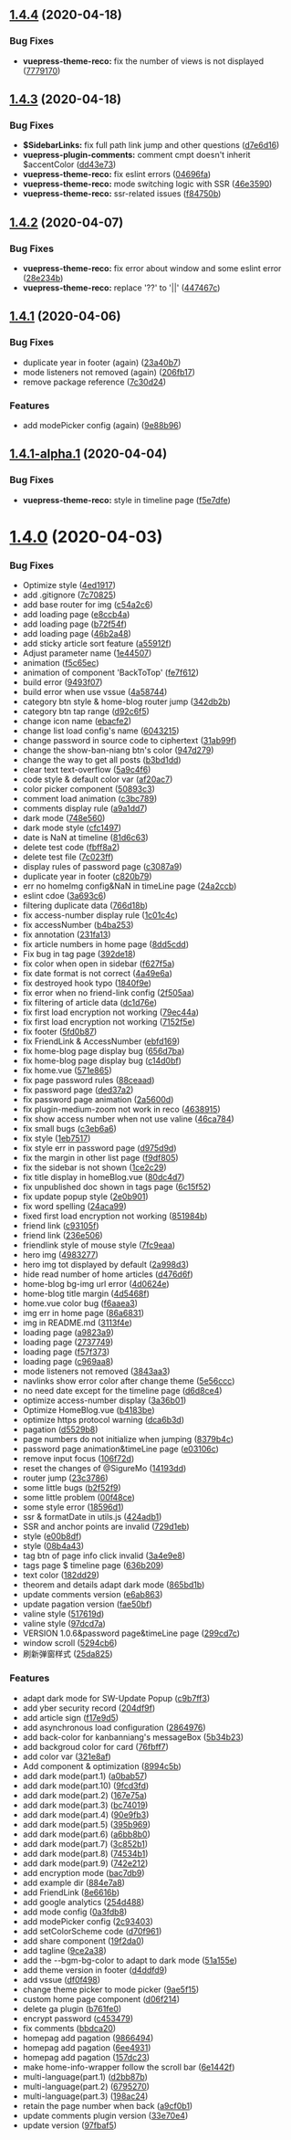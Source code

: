 ## [1.4.4](https://github.com/recoluan/vuepress-theme-reco/compare/v1.4.3...v1.4.4) (2020-04-18)


### Bug Fixes

* **vuepress-theme-reco:** fix the number of views is not displayed ([7779170](https://github.com/recoluan/vuepress-theme-reco/commit/7779170c687fd663e1dc92fb5f69bf9ee55f40c9))



## [1.4.3](https://github.com/recoluan/vuepress-theme-reco/compare/v1.4.2...v1.4.3) (2020-04-18)


### Bug Fixes

* **$SidebarLinks:** fix full path link jump and other questions ([d7e6d16](https://github.com/recoluan/vuepress-theme-reco/commit/d7e6d168b0983ba8c258d64202edd5cdd2db1a8e))
* **vuepress-plugin-comments:** comment cmpt doesn't inherit $accentColor ([dd43e73](https://github.com/recoluan/vuepress-theme-reco/commit/dd43e736aa3f6268e7340c4cc30a885230f25d2d))
* **vuepress-theme-reco:** fix eslint errors ([04696fa](https://github.com/recoluan/vuepress-theme-reco/commit/04696fa663a7270218114255be3343ebd75eea54))
* **vuepress-theme-reco:** mode switching logic with SSR ([46e3590](https://github.com/recoluan/vuepress-theme-reco/commit/46e3590d94e052daeff8933d31a65dd60ad0b654))
* **vuepress-theme-reco:** ssr-related issues ([f84750b](https://github.com/recoluan/vuepress-theme-reco/commit/f84750b17a6d1b94bf29713eb54657d1175cea99))



## [1.4.2](https://github.com/recoluan/vuepress-theme-reco/compare/v1.4.1...v1.4.2) (2020-04-07)


### Bug Fixes

* **vuepress-theme-reco:** fix error about window and some eslint error ([28e234b](https://github.com/recoluan/vuepress-theme-reco/commit/28e234bebac4707d81821dce4dc84253589724a7))
* **vuepress-theme-reco:** replace '??' to '||' ([447467c](https://github.com/recoluan/vuepress-theme-reco/commit/447467ce911911893a6b0f25fe68eb7666e77310))



## [1.4.1](https://github.com/recoluan/vuepress-theme-reco/compare/v1.4.1-alpha.1...v1.4.1) (2020-04-06)


### Bug Fixes

* duplicate year in footer (again) ([23a40b7](https://github.com/recoluan/vuepress-theme-reco/commit/23a40b76a8d382b8a3c9716322ca66acca5347f1))
* mode listeners not removed (again) ([206fb17](https://github.com/recoluan/vuepress-theme-reco/commit/206fb1700856d0a2b0c0d354ad1ed1995fc83bef))
* remove package reference ([7c30d24](https://github.com/recoluan/vuepress-theme-reco/commit/7c30d2452a92d4b584e11976d81181ce1192577c))


### Features

* add modePicker config (again) ([9e88b96](https://github.com/recoluan/vuepress-theme-reco/commit/9e88b96a3c61af5576ec65dfd033c5162d98a7ff))



## [1.4.1-alpha.1](https://github.com/recoluan/vuepress-theme-reco/compare/v1.4.0...v1.4.1-alpha.1) (2020-04-04)


### Bug Fixes

* **vuepress-theme-reco:** style in timeline page ([f5e7dfe](https://github.com/recoluan/vuepress-theme-reco/commit/f5e7dfe484d11a7441866524445ab38cfcd2cd8c))



# [1.4.0](https://github.com/recoluan/vuepress-theme-reco/compare/v1.4.0-alpha.4...v1.4.0) (2020-04-03)


### Bug Fixes

*  Optimize style ([4ed1917](https://github.com/recoluan/vuepress-theme-reco/commit/4ed1917c32c1a3b5f5d2dbcd2ec7d13d1fbd174d))
* add .gitignore ([7c70825](https://github.com/recoluan/vuepress-theme-reco/commit/7c70825d6f16dbecdcfef43798dd56b76f387ea0))
* add base router for img ([c54a2c6](https://github.com/recoluan/vuepress-theme-reco/commit/c54a2c6d0204ced8762c9161f72396dd0ae915ae))
* add loading page ([e8ccb4a](https://github.com/recoluan/vuepress-theme-reco/commit/e8ccb4a207f0868ec861a34a14ca79cd11c8a776))
* add loading page ([b72f54f](https://github.com/recoluan/vuepress-theme-reco/commit/b72f54f9b59925fa143490f328d0c2ca0b2ab1a0))
* add loading page ([46b2a48](https://github.com/recoluan/vuepress-theme-reco/commit/46b2a48ed390059d1abe801dc8f8364189fce33f))
* add sticky article sort feature ([a55912f](https://github.com/recoluan/vuepress-theme-reco/commit/a55912fa332169a25cade2af8b4bf40686bb7921))
* Adjust parameter name ([1e44507](https://github.com/recoluan/vuepress-theme-reco/commit/1e44507fafcc21f06d4186bc3a1e91684747ed0b))
* animation ([f5c65ec](https://github.com/recoluan/vuepress-theme-reco/commit/f5c65ecc64d77dbfe84265884bd871a481fed487))
* animation of component 'BackToTop' ([fe7f612](https://github.com/recoluan/vuepress-theme-reco/commit/fe7f61210bbee98efab78cf4a7a229827fa7d510))
* build error ([9493f07](https://github.com/recoluan/vuepress-theme-reco/commit/9493f0772268293e331e10582236cf4efcd0216b))
* build error when use vssue ([4a58744](https://github.com/recoluan/vuepress-theme-reco/commit/4a587445d546f603daad245cd90d882f9839611a))
* category btn style & home-blog router jump ([342db2b](https://github.com/recoluan/vuepress-theme-reco/commit/342db2bc0ed24fed4a1b779fcd948aa19d79fafb))
* category btn tap range ([d92c6f5](https://github.com/recoluan/vuepress-theme-reco/commit/d92c6f5d03ca725ab62b74afa786cc4f4b420a9b))
* change icon name ([ebacfe2](https://github.com/recoluan/vuepress-theme-reco/commit/ebacfe25f893eac774123e47c5d4314381d616b0))
* change list load config's name ([6043215](https://github.com/recoluan/vuepress-theme-reco/commit/6043215bc152386263ee053fa377b0aa2eb95a59))
* change password in source code to ciphertext ([31ab99f](https://github.com/recoluan/vuepress-theme-reco/commit/31ab99fe62aa45089509bf3b7e855ecabafb1526))
* change the show-ban-niang btn's color ([947d279](https://github.com/recoluan/vuepress-theme-reco/commit/947d2794a027db0798ad0e4c3caa01a00741c419))
* change the way to get all posts ([b3bd1dd](https://github.com/recoluan/vuepress-theme-reco/commit/b3bd1dd2704084100a3c4ed38540a6a61e5112ea))
* clear text text-overflow ([5a9c4f6](https://github.com/recoluan/vuepress-theme-reco/commit/5a9c4f6e8e60ce478b17009d0728ebd687d683dc))
* code style & default color var ([af20ac7](https://github.com/recoluan/vuepress-theme-reco/commit/af20ac7ca72e1a6e2ff4ba63acedcb5dedd0972e))
* color picker component ([50893c3](https://github.com/recoluan/vuepress-theme-reco/commit/50893c3bf497f02a5fd9753a17f8606dcb8b53e9))
* comment load animation ([c3bc789](https://github.com/recoluan/vuepress-theme-reco/commit/c3bc7892dc7697e31bb7d6bb9af9d835671ea549))
* comments display rule ([a9a1dd7](https://github.com/recoluan/vuepress-theme-reco/commit/a9a1dd744741e531dff4bec88cdf952b83e10f38))
* dark mode ([748e560](https://github.com/recoluan/vuepress-theme-reco/commit/748e560cd0de2cc8066b45e508756d81c4bb2336))
* dark mode style ([cfc1497](https://github.com/recoluan/vuepress-theme-reco/commit/cfc1497c12c96922c913737518decf728920419f))
* date is NaN at timeline ([81d6c63](https://github.com/recoluan/vuepress-theme-reco/commit/81d6c63321361fcab63428d8c4b203b7425320a0))
* delete test code ([fbff8a2](https://github.com/recoluan/vuepress-theme-reco/commit/fbff8a2ed4dd4b24a44bdbaf5cfb99a63222e286))
* delete test file ([7c023ff](https://github.com/recoluan/vuepress-theme-reco/commit/7c023ff4982900da62090ec2ef07cf5e2c31d785))
* display rules of password page ([c3087a9](https://github.com/recoluan/vuepress-theme-reco/commit/c3087a94a24756e0bb4ab35ee08ca98a262126a6))
* duplicate year in footer ([c820b79](https://github.com/recoluan/vuepress-theme-reco/commit/c820b790951aba61bd0302d527d828b836eb290a))
* err no homeImg config&NaN in timeLine page ([24a2ccb](https://github.com/recoluan/vuepress-theme-reco/commit/24a2ccbb5b570f76594b222aff4d4ac5e9209c19))
* eslint cdoe ([3a693c6](https://github.com/recoluan/vuepress-theme-reco/commit/3a693c61e31576c120690ae40f8dd0606f3a5abd))
* filtering duplicate data ([766d18b](https://github.com/recoluan/vuepress-theme-reco/commit/766d18b8cafe4311a8a4cb1b38d8fb089d3da372))
* fix access-number display rule ([1c01c4c](https://github.com/recoluan/vuepress-theme-reco/commit/1c01c4c2906debaa468e6eb24d6fd5ad4e291a21))
* fix accessNumber ([b4ba253](https://github.com/recoluan/vuepress-theme-reco/commit/b4ba2539de8eb9ed09781702e5625b7e882b107a))
* fix annotation ([231fa13](https://github.com/recoluan/vuepress-theme-reco/commit/231fa139f1b02ff7c83ae438907bf682e8166b22))
* fix article numbers in home page ([8dd5cdd](https://github.com/recoluan/vuepress-theme-reco/commit/8dd5cddc267ad539c11cf652857df862da8eea34))
* Fix bug in tag page ([392de18](https://github.com/recoluan/vuepress-theme-reco/commit/392de184c7e6dfe4ecfd0507573f3542dd382702))
* fix color when open in sidebar ([f627f5a](https://github.com/recoluan/vuepress-theme-reco/commit/f627f5a458b6e26535734308056ebb97649bad45))
* fix date format is not correct ([4a49e6a](https://github.com/recoluan/vuepress-theme-reco/commit/4a49e6aad7560f79812683dfc6cd0be34d0cf0a2))
* fix destroyed hook typo ([1840f9e](https://github.com/recoluan/vuepress-theme-reco/commit/1840f9ed6e91114c153a6d4bdefa7145088b9ab3))
* fix error when no friend-link config ([2f505aa](https://github.com/recoluan/vuepress-theme-reco/commit/2f505aa8361e0c35ead309a7aa5863621cfbb0e3))
* fix filtering of article data ([dc1d76e](https://github.com/recoluan/vuepress-theme-reco/commit/dc1d76e872b4ed09437b423734b041bfb42d3fc2))
* fix first load encryption not working ([79ec44a](https://github.com/recoluan/vuepress-theme-reco/commit/79ec44a0dddef385b45d55fc04bc95d88ea5a41a))
* fix first load encryption not working ([7152f5e](https://github.com/recoluan/vuepress-theme-reco/commit/7152f5e126fb0fc82521f7696d08575b13e30ee3))
* fix footer ([5fd0b87](https://github.com/recoluan/vuepress-theme-reco/commit/5fd0b87d0a4751ecf3e2c5943f6b714aa0f15dba))
* fix FriendLink & AccessNumber ([ebfd169](https://github.com/recoluan/vuepress-theme-reco/commit/ebfd16930926dc91790a1cd21521195e356cd2c0))
* fix home-blog page display bug ([656d7ba](https://github.com/recoluan/vuepress-theme-reco/commit/656d7ba8f00e9a0aa2c44c2ae1ba09c425461501))
* fix home-blog page display bug ([c14d0bf](https://github.com/recoluan/vuepress-theme-reco/commit/c14d0bf6c59f71e1a2103786f3764abf00179ddd))
* fix home.vue ([571e865](https://github.com/recoluan/vuepress-theme-reco/commit/571e865fddab4a1feaf28ef64c344ebd57090e09))
* fix page password rules ([88ceaad](https://github.com/recoluan/vuepress-theme-reco/commit/88ceaad5a93a82d106d4b61cf6b7d53f913c565c))
* fix password page ([ded37a2](https://github.com/recoluan/vuepress-theme-reco/commit/ded37a25545c07c2b5a4ed7eecde6782d505135f))
* fix password page animation ([2a5600d](https://github.com/recoluan/vuepress-theme-reco/commit/2a5600d8d4d50c7a6e837f1deb1386ef0bdf4b83))
* fix plugin-medium-zoom not work in reco ([4638915](https://github.com/recoluan/vuepress-theme-reco/commit/46389155fd6e6d1581906cfd89fce2a2cdb0651f))
* fix show access number when not use valine ([46ca784](https://github.com/recoluan/vuepress-theme-reco/commit/46ca78479bd7874ede40b90eaf48531b83e845c6))
* fix small bugs ([c3eb6a6](https://github.com/recoluan/vuepress-theme-reco/commit/c3eb6a6a1d713ece89f7e364755e762b1874e4eb))
* fix style ([1eb7517](https://github.com/recoluan/vuepress-theme-reco/commit/1eb75173297300e1197e9f998db38c6ab3776220))
* fix style err in password page ([d975d9d](https://github.com/recoluan/vuepress-theme-reco/commit/d975d9d3b4d0cd9025539ed00e670421e92ec292))
* fix the margin in other list page ([f9df805](https://github.com/recoluan/vuepress-theme-reco/commit/f9df805f10fa525cb7288bb444fb59952a5afba7))
* fix the sidebar is not shown ([1ce2c29](https://github.com/recoluan/vuepress-theme-reco/commit/1ce2c2954e5be7691f5d76254516262bd323eb17))
* fix title display in homeBlog.vue ([80dc4d7](https://github.com/recoluan/vuepress-theme-reco/commit/80dc4d72546ecbc908794b12717b2569fb18041b))
* fix unpublished doc shown in tags page ([6c15f52](https://github.com/recoluan/vuepress-theme-reco/commit/6c15f52d816f9872ffc21619aad6807973c575de))
* fix update popup style ([2e0b901](https://github.com/recoluan/vuepress-theme-reco/commit/2e0b901c61922df816978de576b50be772ad12b4))
* fix word spelling ([24aca99](https://github.com/recoluan/vuepress-theme-reco/commit/24aca9922ffdb8032f5f4e6def408b61c7e518f4))
* fixed first load encryption not working ([851984b](https://github.com/recoluan/vuepress-theme-reco/commit/851984b9a0189cf42707e430f344c6b0e06f7c3e))
* friend link ([c93105f](https://github.com/recoluan/vuepress-theme-reco/commit/c93105f82533398b96e3f6f1524c82322c8a0508))
* friend link ([236e506](https://github.com/recoluan/vuepress-theme-reco/commit/236e506a28d4c0d7f3480df82acc3977cc577f17))
* friendlink style of mouse style ([7fc9eaa](https://github.com/recoluan/vuepress-theme-reco/commit/7fc9eaa42aace7bb5e2d2d24b5fd71d9b281d0a9))
* hero img ([4983277](https://github.com/recoluan/vuepress-theme-reco/commit/4983277b6a61b1ab496bef86c2305440ef1c9ff6))
* hero img tot displayed by default ([2a998d3](https://github.com/recoluan/vuepress-theme-reco/commit/2a998d3ed3f5c00b92b12bedaf7e8af735c0fe7c))
* hide read number of home articles ([d476d6f](https://github.com/recoluan/vuepress-theme-reco/commit/d476d6fcd832c25896cccf29aad1005c8eb9936d))
* home-blog bg-img url error ([4d0624e](https://github.com/recoluan/vuepress-theme-reco/commit/4d0624e3350b0717930e950a8b8dd5ce4f559e43))
* home-blog title margin ([4d5468f](https://github.com/recoluan/vuepress-theme-reco/commit/4d5468f2ea6d36f3d2340209830dfee740182c97))
* home.vue color bug ([f6aaea3](https://github.com/recoluan/vuepress-theme-reco/commit/f6aaea31f48461832a4509ff61a06a19ff428eeb))
* img err in home page ([86a6831](https://github.com/recoluan/vuepress-theme-reco/commit/86a68316aadbb481c16d0076f46073680f005206))
* img in README.md ([3113f4e](https://github.com/recoluan/vuepress-theme-reco/commit/3113f4ec4d807420ac05e33603d79c93955acb48))
* loading page ([a9823a9](https://github.com/recoluan/vuepress-theme-reco/commit/a9823a917a1e43cb754fad8bd54fa8c46ccbe6c3))
* loading page ([2737749](https://github.com/recoluan/vuepress-theme-reco/commit/27377491f9baeb15b748b17fae68e8869b50012a))
* loading page ([f57f373](https://github.com/recoluan/vuepress-theme-reco/commit/f57f3735a376ecc7cef7fec7dca92ed9d205027a))
* loading page ([c969aa8](https://github.com/recoluan/vuepress-theme-reco/commit/c969aa8c436e9517e4be08eade2c169a0b5cf5cd))
* mode listeners not removed ([3843aa3](https://github.com/recoluan/vuepress-theme-reco/commit/3843aa3c37abe43fbf86273a1edbfc3713368d5a))
* navlinks show error color after change theme ([5e56ccc](https://github.com/recoluan/vuepress-theme-reco/commit/5e56ccc022343de7df9dcecf651ad2f05fec7786))
* no need date except for the timeline page ([d6d8ce4](https://github.com/recoluan/vuepress-theme-reco/commit/d6d8ce4107a964ee5a8520b7f98db29cd078f598))
* optimize access-number display ([3a36b01](https://github.com/recoluan/vuepress-theme-reco/commit/3a36b0187237fdc0ed7a6bf166571377976b5cc4))
* Optimize HomeBlog.vue ([b4183be](https://github.com/recoluan/vuepress-theme-reco/commit/b4183be7f78688489fc41f648ef320f39a317016))
* optimize https protocol warning ([dca6b3d](https://github.com/recoluan/vuepress-theme-reco/commit/dca6b3d00ce1848d64e9da0472a41426cf2c66ae))
* pagation ([d5529b8](https://github.com/recoluan/vuepress-theme-reco/commit/d5529b87c4a35a7c1d5b17e0382239929638ca92))
* page numbers do not initialize when jumping ([8379b4c](https://github.com/recoluan/vuepress-theme-reco/commit/8379b4ce41cccea9c6956d5cc3b5d259fa0cb2aa))
* password page animation&timeLine page ([e03106c](https://github.com/recoluan/vuepress-theme-reco/commit/e03106c2137ceb2e1965636c8d7f663992f0f372))
* remove input focus ([106f72d](https://github.com/recoluan/vuepress-theme-reco/commit/106f72d8605443377c2cc3d2f41c0331104ecad5))
* reset the changes of @SigureMo ([14193dd](https://github.com/recoluan/vuepress-theme-reco/commit/14193dd295dd16330ba1a8c26ec670254c67ca61))
* router jump ([23c3786](https://github.com/recoluan/vuepress-theme-reco/commit/23c3786492c9014a212f4a2f62e4bac77361376b))
* some little bugs ([b2f52f9](https://github.com/recoluan/vuepress-theme-reco/commit/b2f52f939673b40d1ddb67a1d9addeb0cc87fb3e))
* some little problem ([00f48ce](https://github.com/recoluan/vuepress-theme-reco/commit/00f48cec4a5060506306977910939aa8759872a5))
* some style error ([18596d1](https://github.com/recoluan/vuepress-theme-reco/commit/18596d11ce8ff08aa33a48c5a44fcc51c0f04dc7))
* ssr & formatDate in utils.js ([424adb1](https://github.com/recoluan/vuepress-theme-reco/commit/424adb1a73de10fc3df28f2cb8787ac5d88e7239))
* SSR and anchor points are invalid ([729d1eb](https://github.com/recoluan/vuepress-theme-reco/commit/729d1eb34659c7c809140fc9646c454f098784fd))
* style ([e00b8df](https://github.com/recoluan/vuepress-theme-reco/commit/e00b8df25d013e657785813558f3ab1e4a167815))
* style ([08b4a43](https://github.com/recoluan/vuepress-theme-reco/commit/08b4a4336d5bff367f3c939c066b93da792467a0))
* tag btn of page info click invalid ([3a4e9e8](https://github.com/recoluan/vuepress-theme-reco/commit/3a4e9e8011244ca5d2227a2baad34c0accbca0df))
* tags page $ timeline page ([636b209](https://github.com/recoluan/vuepress-theme-reco/commit/636b209bc687c985792cd1a7a2b339068c54d8e0))
* text color ([182dd29](https://github.com/recoluan/vuepress-theme-reco/commit/182dd29f782e168f9af9c4ecb4e73b2b60244238))
* theorem and details adapt dark mode ([865bd1b](https://github.com/recoluan/vuepress-theme-reco/commit/865bd1b14bf563e76a06093773a2111ff8257570))
* update comments version ([e6ab863](https://github.com/recoluan/vuepress-theme-reco/commit/e6ab86321227dd55d30451b35bb6c02a1f4ec2be))
* update pagation version ([fae50bf](https://github.com/recoluan/vuepress-theme-reco/commit/fae50bfc16b729b2c06db3d360e2cf21e35d28e4))
* valine style ([517619d](https://github.com/recoluan/vuepress-theme-reco/commit/517619df484a794eb219d3e9bf38b2a7e0ba6e50))
* valine style ([97dcd7a](https://github.com/recoluan/vuepress-theme-reco/commit/97dcd7a09469b73f44c1ccae63c4840cc8209a6a))
* VERSION 1.0.6&password page&timeLine page ([299cd7c](https://github.com/recoluan/vuepress-theme-reco/commit/299cd7c2c7b14c0c3954372aea558c7a7949d683))
* window scroll ([5294cb6](https://github.com/recoluan/vuepress-theme-reco/commit/5294cb6516f3592a7fed314ab9846f0d40146dff))
* 刷新弹窗样式 ([25da825](https://github.com/recoluan/vuepress-theme-reco/commit/25da82507b32a5171c2da80afa693985b18ce425))


### Features

* adapt dark mode for SW-Update Popup ([c9b7ff3](https://github.com/recoluan/vuepress-theme-reco/commit/c9b7ff37f0040bedd8e4a4790ae3a2933bd9b2f1))
* add  yber security record ([204df9f](https://github.com/recoluan/vuepress-theme-reco/commit/204df9f5434850cc847d055aebdead2a1929d317))
* add article sign ([f17e9d5](https://github.com/recoluan/vuepress-theme-reco/commit/f17e9d57da01aca7653443ebfb2d60a38c50aed3))
* add asynchronous load configuration ([2864976](https://github.com/recoluan/vuepress-theme-reco/commit/28649760d1b59c89f9bbc81049ce8493544bf60b))
* add back-color for kanbanniang's messageBox ([5b34b23](https://github.com/recoluan/vuepress-theme-reco/commit/5b34b23fa449e0f0b4fb0c8b7184997a84d3a562))
* add backgroud color for card ([76fbff7](https://github.com/recoluan/vuepress-theme-reco/commit/76fbff7ab47cfcbe54469d9042045fa70c874ed1))
* add color var ([321e8af](https://github.com/recoluan/vuepress-theme-reco/commit/321e8af17eba251ebc3531c5b51c2e185bf643ab))
* Add component & optimization ([8994c5b](https://github.com/recoluan/vuepress-theme-reco/commit/8994c5bb59f55cc33e7623475dc7b4d0f3af8a60))
* add dark mode(part.1) ([a0bab57](https://github.com/recoluan/vuepress-theme-reco/commit/a0bab570cd6f7b11519e1344691e071df705ffed))
* add dark mode(part.10) ([9fcd3fd](https://github.com/recoluan/vuepress-theme-reco/commit/9fcd3fd34858426b2159f7c0cd5a763105773058))
* add dark mode(part.2) ([167e75a](https://github.com/recoluan/vuepress-theme-reco/commit/167e75a28a2bdc4dc055c90a90dfe81bc31b2a3a))
* add dark mode(part.3) ([bc74019](https://github.com/recoluan/vuepress-theme-reco/commit/bc74019dac4efde7a871f750e9befc5d9266cdcf))
* add dark mode(part.4) ([90e9fb3](https://github.com/recoluan/vuepress-theme-reco/commit/90e9fb328b87a0ece525ed96113609050bb08a0c))
* add dark mode(part.5) ([395b969](https://github.com/recoluan/vuepress-theme-reco/commit/395b969501f4b4f7fe3bbc2280c3345152bd9ea4))
* add dark mode(part.6) ([a6bb8b0](https://github.com/recoluan/vuepress-theme-reco/commit/a6bb8b0c661afe09e0294b413b98d43930eb8f8b))
* add dark mode(part.7) ([3c852b1](https://github.com/recoluan/vuepress-theme-reco/commit/3c852b18a45704eea7d2fa87571d131ba619db3d))
* add dark mode(part.8) ([74534b1](https://github.com/recoluan/vuepress-theme-reco/commit/74534b1a6c842f3759bd69e063be1a957852b20c))
* add dark mode(part.9) ([742e212](https://github.com/recoluan/vuepress-theme-reco/commit/742e212a97e9d423f093e8e575bcf52525d6a6fb))
* add encryption mode ([bac7db9](https://github.com/recoluan/vuepress-theme-reco/commit/bac7db9c037fb21666503a8bf71dcd334c7c8d4a))
* add example dir ([884e7a8](https://github.com/recoluan/vuepress-theme-reco/commit/884e7a84a601a61fcbe1e4962adba513f3ab92a5))
* add FriendLink ([8e6616b](https://github.com/recoluan/vuepress-theme-reco/commit/8e6616b6e119b78ebd7bf97b488d1ce3e07df5b2))
* add google analytics ([254d488](https://github.com/recoluan/vuepress-theme-reco/commit/254d4882cfc95c3a6c62f3f22fdbf93822e80bba))
* add mode config ([0a3fdb8](https://github.com/recoluan/vuepress-theme-reco/commit/0a3fdb85d819f110d8e4d43382ea3c87c7dde283))
* add modePicker config ([2c93403](https://github.com/recoluan/vuepress-theme-reco/commit/2c934033baf8db5bab4ce82c67a127b27e4994bd))
* add setColorScheme code ([d70f961](https://github.com/recoluan/vuepress-theme-reco/commit/d70f961a551b71fa8e94aee34117227f4e3bbe52))
* add share component ([19f2da0](https://github.com/recoluan/vuepress-theme-reco/commit/19f2da0cadcfac0e88f77216bac4cdd548cd0e75))
* add tagline ([9ce2a38](https://github.com/recoluan/vuepress-theme-reco/commit/9ce2a3806bf25986fede11449864a8c7a5a0d813))
* add the --bgm-bg-color to adapt to dark mode ([51a155e](https://github.com/recoluan/vuepress-theme-reco/commit/51a155e3c3092d5d8ecd6276c4a3667756a03546))
* add theme version in footer ([d4ddfd9](https://github.com/recoluan/vuepress-theme-reco/commit/d4ddfd938f5551774cd8241f6862303d78d01da4))
* add vssue ([df0f498](https://github.com/recoluan/vuepress-theme-reco/commit/df0f4984e98a75e30bfcbaa86ba61b7046e740e1))
* change theme picker to mode picker ([9ae5f15](https://github.com/recoluan/vuepress-theme-reco/commit/9ae5f15523bc55ec4d2fa088f027fb5dc29cea98))
* custom home page component ([d06f214](https://github.com/recoluan/vuepress-theme-reco/commit/d06f2145e1bbe631a4db0d012ced58928aa6723c))
* delete ga plugin ([b761fe0](https://github.com/recoluan/vuepress-theme-reco/commit/b761fe0df950bea04d48e7436b4b9f285331e50c))
* encrypt password ([c453479](https://github.com/recoluan/vuepress-theme-reco/commit/c45347971a3d3cd71681f693ac1308875b06c75b))
* fix comments ([bbdca20](https://github.com/recoluan/vuepress-theme-reco/commit/bbdca200ab844f31212257d1be46dd838785f7e9))
* homepag add pagation ([9866494](https://github.com/recoluan/vuepress-theme-reco/commit/9866494a41c1d554b0b8bce9be7d44ca41870072))
* homepag add pagation ([6ee4931](https://github.com/recoluan/vuepress-theme-reco/commit/6ee4931e0ed3b506732dcb1417bd5b38a4667796))
* homepag add pagation ([157dc23](https://github.com/recoluan/vuepress-theme-reco/commit/157dc23bf6603f4eda1fed480aba0b4bf4f3bd80))
* make home-info-wrapper follow the scroll bar ([6e1442f](https://github.com/recoluan/vuepress-theme-reco/commit/6e1442fba2ac7156979fb9aa19f940c0eb500ae4))
* multi-language(part.1) ([d2bb87b](https://github.com/recoluan/vuepress-theme-reco/commit/d2bb87bdb1d565602743de5e6b8a608453ef8a68))
* multi-language(part.2) ([6795270](https://github.com/recoluan/vuepress-theme-reco/commit/6795270ed9da9fb6dcf537d853ed3aeee0e43acc))
* multi-language(part.3) ([198ac24](https://github.com/recoluan/vuepress-theme-reco/commit/198ac2405943b21dd53736aa1c003f61046ecf67))
* retain the page number when back ([a9cf0b1](https://github.com/recoluan/vuepress-theme-reco/commit/a9cf0b14237ecba3bb4a956ad6b03d7c25a7d41d))
* update comments plugin version ([33e70e4](https://github.com/recoluan/vuepress-theme-reco/commit/33e70e4af5accab74f4c934a3f10a7f6ba4e93c7))
* update version ([97fbaf5](https://github.com/recoluan/vuepress-theme-reco/commit/97fbaf5636470c9a3a37ce868bbc935d8252d7ec))



